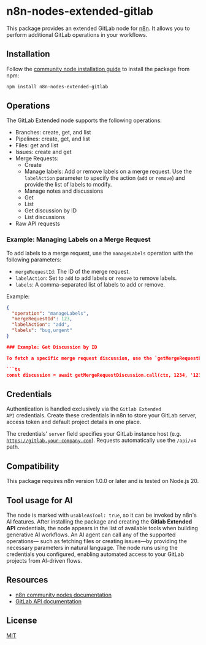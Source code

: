 # n8n-nodes-extended-gitlab

This package provides an extended GitLab node for [n8n](https://n8n.io). It allows you to perform additional GitLab operations in your workflows.

## Installation

Follow the [community node installation guide](https://docs.n8n.io/integrations/community-nodes/installation/) to install the package from npm:

```bash
npm install n8n-nodes-extended-gitlab
```

## Operations

The GitLab Extended node supports the following operations:

- Branches: create, get, and list
- Pipelines: create, get, and list
- Files: get and list
- Issues: create and get
- Merge Requests:
  - Create
  - Manage labels: Add or remove labels on a merge request. Use the `labelAction` parameter to specify the action (`add` or `remove`) and provide the list of labels to modify.
  - Manage notes and discussions
  - Get
  - List
  - Get discussion by ID
  - List discussions
- Raw API requests

### Example: Managing Labels on a Merge Request

To add labels to a merge request, use the `manageLabels` operation with the following parameters:

- `mergeRequestId`: The ID of the merge request.
- `labelAction`: Set to `add` to add labels or `remove` to remove labels.
- `labels`: A comma-separated list of labels to add or remove.

Example:

````json
{
  "operation": "manageLabels",
  "mergeRequestId": 123,
  "labelAction": "add",
  "labels": "bug,urgent"
}

### Example: Get Discussion by ID

To fetch a specific merge request discussion, use the `getMergeRequestDiscussion` helper:

```ts
const discussion = await getMergeRequestDiscussion.call(ctx, 1234, '123abc');
````

## Credentials

Authentication is handled exclusively via the <code>Gitlab Extended API</code> credentials. Create these credentials in n8n to store your GitLab server, access token and default project details in one place.

The credentials' <code>server</code> field specifies your GitLab instance host (e.g. <code>https://gitlab.your-company.com</code>). Requests automatically use the <code>/api/v4</code> path.

## Compatibility

This package requires n8n version 1.0.0 or later and is tested on Node.js 20.

## Tool usage for AI

The node is marked with `usableAsTool: true`, so it can be invoked by n8n's AI
features. After installing the package and creating the **Gitlab Extended API**
credentials, the node appears in the list of available tools when building
generative AI workflows. An AI agent can call any of the supported operations—
such as fetching files or creating issues—by providing the necessary
parameters in natural language. The node runs using the credentials you
configured, enabling automated access to your GitLab projects from AI-driven
flows.

## Resources

- [n8n community nodes documentation](https://docs.n8n.io/integrations/#community-nodes)
- [GitLab API documentation](https://docs.gitlab.com/ee/api/)

## License

[MIT](LICENSE.md)

